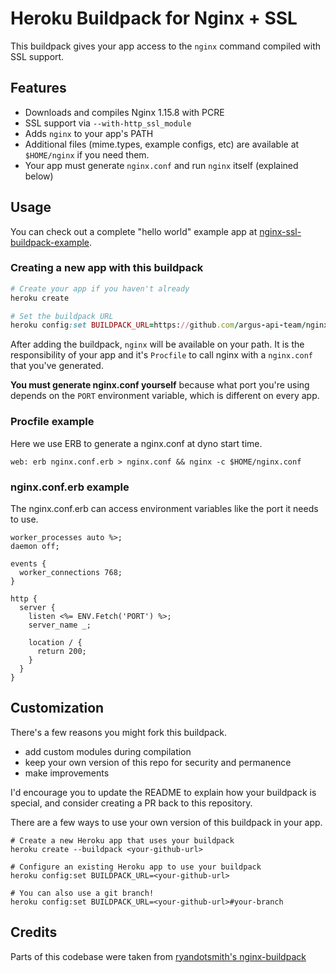 Heroku Buildpack for Nginx + SSL
============================

This buildpack gives your app access to the `nginx` command compiled with SSL support.


Features
------

* Downloads and compiles Nginx 1.15.8 with PCRE
* SSL support via `--with-http_ssl_module`
* Adds `nginx` to your app's PATH
* Additional files (mime.types, example configs, etc) are available at `$HOME/nginx` if you need them.
* Your app must generate `nginx.conf` and run `nginx` itself (explained below)

Usage
------

You can check out a complete "hello world" example app at [nginx-ssl-buildpack-example](https://github.com/argus-api-team/nginx-ssl-buildpack).

### Creating a new app with this buildpack

```ruby
# Create your app if you haven't already
heroku create

# Set the buildpack URL
heroku config:set BUILDPACK_URL=https://github.com/argus-api-team/nginx-ssl-buildpack
```

After adding the buildpack, `nginx` will be available on your path.  It is the responsibility of your app and it's `Procfile` to call nginx with a `nginx.conf` that you've generated.

 **You must generate nginx.conf yourself** because what port you're using depends on the `PORT` environment variable, which is different on every app.


### Procfile example

Here we use ERB to generate a nginx.conf at dyno start time.

```
web: erb nginx.conf.erb > nginx.conf && nginx -c $HOME/nginx.conf
```

### nginx.conf.erb example

The nginx.conf.erb can access environment variables like the port it needs to use.

```Nginx
worker_processes auto %>;
daemon off;

events {
  worker_connections 768;
}

http {
  server {
    listen <%= ENV.Fetch('PORT') %>;
    server_name _;

    location / {
      return 200;
    }
  }
}
```



Customization
-----

There's a few reasons you might fork this buildpack.

- add custom modules during compilation
- keep your own version of this repo for security and permanence
- make improvements

I'd encourage you to update the README to explain how your buildpack is special, and consider creating a PR back to this repository.


There are a few ways to use your own version of this buildpack in your app.

```
# Create a new Heroku app that uses your buildpack
heroku create --buildpack <your-github-url>

# Configure an existing Heroku app to use your buildpack
heroku config:set BUILDPACK_URL=<your-github-url>

# You can also use a git branch!
heroku config:set BUILDPACK_URL=<your-github-url>#your-branch
```


Credits
-----

Parts of this codebase were taken from [ryandotsmith's nginx-buildpack](https://github.com/ddgromit/nginx-ssl-buildpack)
